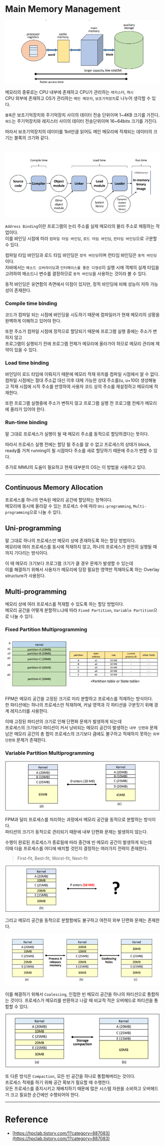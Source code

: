 # Main Memory Management

<img src="img/memory_management01.png">

메모리의 종류로는 CPU 내부에 존재하고 CPU가 관리하는 `레지스터`, `캐시`  
CPU 외부에 존재하고 OS가 관리하는 `메인 메모리`, `보조기억장치`로 나누어 생각할 수 있다.
  
`블록`은 보조기억장치와 주기억장치 사이의 데이터 전송 단위이며 1\~4KB 크기를 가진다.  
`워드`는 주기억장치와 레지스터 사이의 데이터 전송단위이며 16\~64bits 크기를 가진다.  
  
따라서 보조기억장치의 데이터를 1bit만큼 읽어도 메인 메모리에 적재되는 데이터의 크기는 블록의 크기와 같다.

#

<img src="img/memory_management02.png">

`Address Binding`이란 프로그램의 논리 주소를 실제 메모리의 물리 주소로 매핑하는 작업이다.  
이를 바인딩 시점에 따라 `컴파일 타임 바인딩`, `로드 타임 바인딩`, `런타임 바인딩`으로 구분할 수 있다.  

컴파일 타임 바인딩과 로드 타임 바인딩은 `정적 바인딩`이며 런타임 바인딩은 `동적 바인딩`이다.  
자바에서는 `메소드 오버라이딩`과 `인터페이스를 통한 다형성`이 실행 시에 객체의 실제 타입을 고려하여 메소드나 변수를 결정하므로 `동적 바인딩`을 사용하는 것이라 볼 수 있다.  

동적 바인딩은 유연함의 측면에서 이점이 있지만, 정적 바인딩에 비해 성능이 저하 가능성이 존재한다.

### Compile time binding

코드가 컴파일 되는 시점에 바인딩을 시도하기 때문에 컴파일러가 현재 메모리의 상황을 완벽하게 이해하고 있어야 한다.
  
또한 주소가 컴파일 시점에 정적으로 할당되기 때문에 프로그램 실행 중에는 주소가 변하지 않고  
프로그램이 실행되기 전에 프로그램 전체가 메모리에 올라가야 하므로 메모리 관리에 제약이 있을 수 있다.

### Load time binding

바인딩이 로드 타임에 이뤄지기 때문에 메모리 적재 위치를 컴파일 시점에서 알 수 없다.  
컴파일 시점에는 절대 주소값 대신 이후 대체 가능한 상대 주소를(u, u+100) 생성해놓고 적재 시점에 시작 주소를 반영하여 사용자 코드 상의 주소를 재설정하고 메모리에 적재한다.

또한 프로그램 실행중에 주소가 변하지 않고 프로그램 실행 전 프로그램 전체가 메모리에 올라가 있어야 한다.

### Run-time binding

말 그대로 프로세스가 실행이 될 때 메모리 주소를 동적으로 할당하겠다는 뜻이다.  
  
따라서 프로세스 실행 전에는 할당 될 주소를 알 수 없고
프로세스의 상태가 block, ready를 거쳐 running이 될 시점마다 주소를 새로 할당하기 때문에 주소가 변할 수 있다.  

추가로 MMU의 도움이 필요하고 현재 대부분의 OS는 이 방법을 사용하고 있다.

---

## Continuous Memory Allocation

프로세스를 하나의 연속된 메모리 공간에 할당하는 정책이다.  
메모리에 동시에 올라갈 수 있는 프로세스 수에 따라 `Uni-programming`, `Multi-programming`으로 나눌 수 있다.  

## Uni-programming

말 그대로 하나의 프로세스만 메모리 상에 존재하도록 하는 할당 방법이다.  
메모리에 여러 프로세스를 동시에 적재하지 않고, 하나의 프로세스가 완전히 실행될 때 까지 기다리는 방식이다.
  
이 때 메모리 크기보다 프로그램 크기가 클 경우 문제가 발생할 수 있는데  
이를 해결하기 위해서 사용자가 메모리에 당장 필요한 영역만 적재하도록 하는 Overlay structure가 사용된다.

## Multi-programming

메모리 상에 여러 프로세스를 적재할 수 있도록 하는 할당 방법이다.  
메모리 공간을 어떻게 분할하느냐에 따라 `Fixed Partition`, `Variable Partition`으로 나눌 수 있다.

### Fixed Partition Multiprogramming

<img src="img/memory_management03.png">

FPM은 메모리 공간을 고정된 크기로 미리 분할하고 프로세스를 적재하는 방식이다.  
한 파티션에는 하나의 프로세스만 적재하며, 커널 영역과 각 파티션을 구분짓기 위해 경계 레지스터를 사용한다.  
  
이때 고정된 파티션의 크기로 인해 단편화 문제가 발생하게 되는데  
프로세스의 크기보다 파티션이 커서 낭비되는 메모리 공간이 발생하는 `내부 단편화` 문제  
남은 메모리 공간의 총 합이 프로세스의 크기보다 큼에도 불구하고 적재하지 못하는 `외부 단편화` 문제가 존재한다.

### Variable Partition Multiprogramming

<img src="img/memory_management04.png">

FPM과 달리 프로세스를 처리하는 과정에서 메모리 공간을 동적으로 분할하는 방식이다.  
파티션의 크기가 동적으로 관리되기 때문에 내부 단편화 문제는 발생하지 않는다.  

수행이 완료된 프로세스가 종료됨에 따라 중간에 빈 메모리 공간이 발생하게 되는데  
이때 다음 프로세스를 어디에 배치할 것인지 결정하는 여러가지 전략이 존재한다. 
> First-fit, Best-fit, Worst-fit, Next-fit

<img src="img/memory_management05.png">

그리고 메모리 공간을 동적으로 분할함에도 불구하고 여전히 외부 단편화 문제는 존재한다.  

<img src="img/memory_management06.png">

이를 해결하기 위해서 `Coalescing`, 인접한 빈 메모리 공간을 하나의 파티션으로 통합하는 것이다.
프로세스가 메모리를 반환하고 나갈 때 비교적 적은 오버헤드로 파티션을 통합할 수 있다.

<img src="img/memory_management07.png">

또 다른 방식은 `Compaction`, 모든 빈 공간을 하나로 통합해버리는 것이다.  
프로세스 적재를 하기 위해 공간 확보가 필요할 때 수행한다.  
모든 프로세스를 중지시키고 재배치하기 때문에 많은 시스템 자원을 소비하고 오버헤드가 크고 필요한 순간에만 수행되어야 한다.

---

# Reference

- [https://hpclab.tistory.com/1?category=887083](https://hpclab.tistory.com/1?category=887083)
